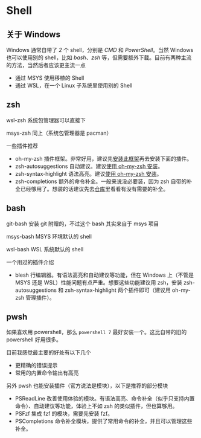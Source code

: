 # Shell

## 关于 Windows

Windows 通常自带了 *2* 个 shell，分别是 *CMD* 和 *PowerShell*。当然 Windows 也可以使用别的 shell，比如 *bash*、*zsh* 等，但需要额外下载。目前有两种主流的方法，当然后者应该更主流一点

- 通过 MSYS 使用移植的 Shell
- 通过 WSL，在一个 Linux 子系统里使用别的 Shell

## zsh

wsl-zsh 系统包管理器可以直接下

msys-zsh 同上（系统包管理器是 pacman）

一些插件推荐

- oh-my-zsh 插件框架。非常好用，建议先[安装此框架](https://github.com/ohmyzsh/ohmyzsh/?tab=readme-ov-file#basic-installation)再去安装下面的插件。
- zsh-autosuggestions 自动建议。建议[使用 oh-my-zsh 安装](https://github.com/zsh-users/zsh-autosuggestions/blob/master/INSTALL.md#oh-my-zsh)。
- zsh-syntax-highlight 语法高亮。建议[使用 oh-my-zsh 安装](https://github.com/zsh-users/zsh-syntax-highlighting/blob/master/INSTALL.md#oh-my-zsh)。
- zsh-completions 额外的命令补全。一般来说没必要装，因为 zsh 自带的补全已经够用了。想装的话建议先去[仓库](https://github.com/zsh-users/zsh-completions/tree/master/src)里看看有没有需要的补全。

## bash

git-bash 安装 git 附赠的，不过这个 bash 其实来自于 msys 项目

msys-bash MSYS 环境默认的 shell

wsl-bash WSL 系统默认的 shell

一个用过的插件介绍

- blesh 行编辑器。有语法高亮和自动建议等功能，但在 Windows 上（不管是 MSYS 还是 WSL）性能问题有点严重。想要这些功能建议用 zsh，安装 zsh-autosuggestions 和 zsh-syntax-highlight 两个插件即可（建议用 oh-my-zsh 管理插件）。

## pwsh

如果喜欢用 powershell，那么 `powershell 7` 最好安装一个。这比自带的旧的 powershell 好用很多。

目前我感觉最主要的好处有以下几个

- 更精确的错误提示
- 常用的内置命令输出有高亮

另外 pwsh 也能安装插件（官方说法是模块），以下是推荐的部分模块

- PSReadLine 改善使用体验的模块。有语法高亮、命令补全（似乎只支持内置命令）、自动建议等功能，体验上不如 zsh 的类似插件，但也算够用。
- PSFzf 集成 fzf 的模块，需要先安装 fzf。
- PSCompletions 命令补全模块，提供了常用命令的补全，并且可以管理这些补全。
